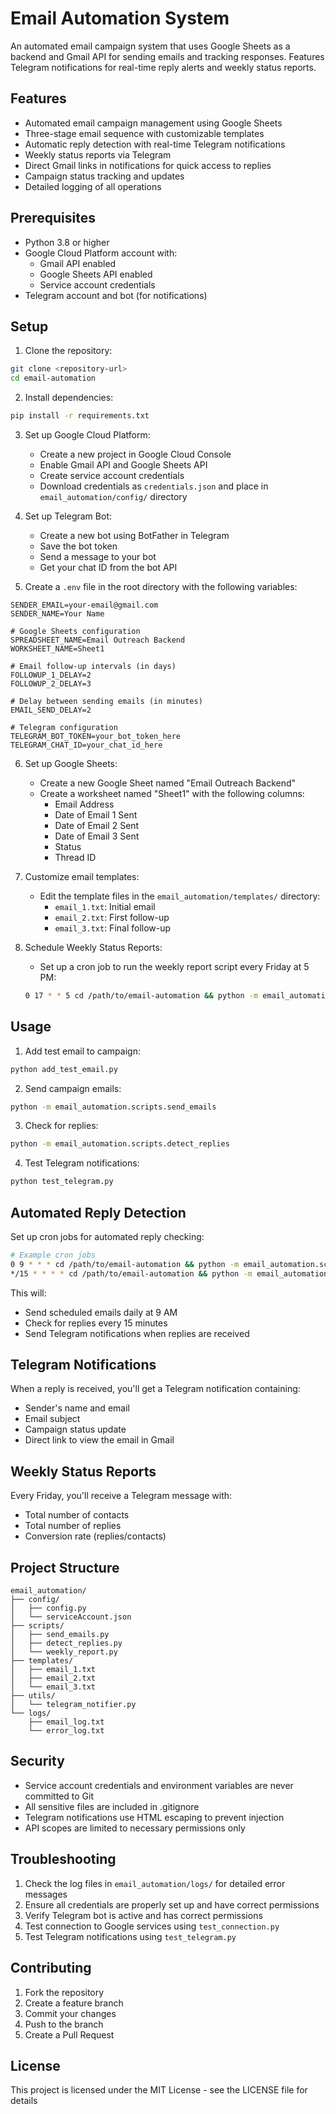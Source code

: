 # Email Automation System

An automated email campaign system that uses Google Sheets as a backend and Gmail API for sending emails and tracking responses. Features Telegram notifications for real-time reply alerts and weekly status reports.

## Features

- Automated email campaign management using Google Sheets
- Three-stage email sequence with customizable templates
- Automatic reply detection with real-time Telegram notifications
- Weekly status reports via Telegram
- Direct Gmail links in notifications for quick access to replies
- Campaign status tracking and updates
- Detailed logging of all operations

## Prerequisites

- Python 3.8 or higher
- Google Cloud Platform account with:
  - Gmail API enabled
  - Google Sheets API enabled
  - Service account credentials
- Telegram account and bot (for notifications)

## Setup

1. Clone the repository:
```bash
git clone <repository-url>
cd email-automation
```

2. Install dependencies:
```bash
pip install -r requirements.txt
```

3. Set up Google Cloud Platform:
   - Create a new project in Google Cloud Console
   - Enable Gmail API and Google Sheets API
   - Create service account credentials
   - Download credentials as `credentials.json` and place in `email_automation/config/` directory

4. Set up Telegram Bot:
   - Create a new bot using BotFather in Telegram
   - Save the bot token
   - Send a message to your bot
   - Get your chat ID from the bot API

5. Create a `.env` file in the root directory with the following variables:
```
SENDER_EMAIL=your-email@gmail.com
SENDER_NAME=Your Name

# Google Sheets configuration
SPREADSHEET_NAME=Email Outreach Backend
WORKSHEET_NAME=Sheet1

# Email follow-up intervals (in days)
FOLLOWUP_1_DELAY=2
FOLLOWUP_2_DELAY=3

# Delay between sending emails (in minutes)
EMAIL_SEND_DELAY=2

# Telegram configuration
TELEGRAM_BOT_TOKEN=your_bot_token_here
TELEGRAM_CHAT_ID=your_chat_id_here
```

6. Set up Google Sheets:
   - Create a new Google Sheet named "Email Outreach Backend"
   - Create a worksheet named "Sheet1" with the following columns:
     - Email Address
     - Date of Email 1 Sent
     - Date of Email 2 Sent
     - Date of Email 3 Sent
     - Status
     - Thread ID

7. Customize email templates:
   - Edit the template files in the `email_automation/templates/` directory:
     - `email_1.txt`: Initial email
     - `email_2.txt`: First follow-up
     - `email_3.txt`: Final follow-up

8. Schedule Weekly Status Reports:
   - Set up a cron job to run the weekly report script every Friday at 5 PM:
   ```bash
   0 17 * * 5 cd /path/to/email-automation && python -m email_automation.scripts.weekly_report
   ```

## Usage

1. Add test email to campaign:
```bash
python add_test_email.py
```

2. Send campaign emails:
```bash
python -m email_automation.scripts.send_emails
```

3. Check for replies:
```bash
python -m email_automation.scripts.detect_replies
```

4. Test Telegram notifications:
```bash
python test_telegram.py
```

## Automated Reply Detection

Set up cron jobs for automated reply checking:
```bash
# Example cron jobs
0 9 * * * cd /path/to/email-automation && python -m email_automation.scripts.send_emails
*/15 * * * * cd /path/to/email-automation && python -m email_automation.scripts.detect_replies
```

This will:
- Send scheduled emails daily at 9 AM
- Check for replies every 15 minutes
- Send Telegram notifications when replies are received

## Telegram Notifications

When a reply is received, you'll get a Telegram notification containing:
- Sender's name and email
- Email subject
- Campaign status update
- Direct link to view the email in Gmail

## Weekly Status Reports

Every Friday, you'll receive a Telegram message with:
- Total number of contacts
- Total number of replies
- Conversion rate (replies/contacts)

## Project Structure

```
email_automation/
├── config/
│   ├── config.py
│   └── serviceAccount.json
├── scripts/
│   ├── send_emails.py
│   ├── detect_replies.py
│   └── weekly_report.py
├── templates/
│   ├── email_1.txt
│   ├── email_2.txt
│   └── email_3.txt
├── utils/
│   └── telegram_notifier.py
└── logs/
    ├── email_log.txt
    └── error_log.txt
```

## Security

- Service account credentials and environment variables are never committed to Git
- All sensitive files are included in .gitignore
- Telegram notifications use HTML escaping to prevent injection
- API scopes are limited to necessary permissions only

## Troubleshooting

1. Check the log files in `email_automation/logs/` for detailed error messages
2. Ensure all credentials are properly set up and have correct permissions
3. Verify Telegram bot is active and has correct permissions
4. Test connection to Google services using `test_connection.py`
5. Test Telegram notifications using `test_telegram.py`

## Contributing

1. Fork the repository
2. Create a feature branch
3. Commit your changes
4. Push to the branch
5. Create a Pull Request

## License

This project is licensed under the MIT License - see the LICENSE file for details 